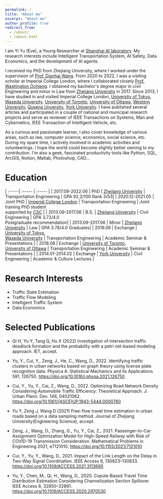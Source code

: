 ```yaml
---
permalink: /
title: "About me"
excerpt: "About me"
author_profile: true
redirect_from: 
  - /about/
  - /about.html
---
```


I am Yi Yu (Eve), a Young Researcher at [Shanghai AI laboratory](https://www.shlab.org.cn/). My research interests include Intelligent Transportation System, AI Safety, Data Economics, and the development of AI agents.

 I received my PhD from Zhejiang University, where I worked under the supervision of [Prof. Dianhai Wang](http://iits.zju.edu.cn/international/2018/0816/c21523a847061/page.psp). From 2020 to 2022, I was a visiting scholar at Imperial College London, where I collaborated closely [Prof. Washington Ochieng](http://www.imperial.ac.uk/people/w.ochieng). I obtained my bachelor's degree major in civil Engineering and minor in Law from [Zhejiang University](https://www.zju.edu.cn) in 2017. Since 2013, I have studied in and visited Imperial College London, [University of Tokyo](https://www.u-tokyo.ac.jp/ja/index.html), [Waseda University](https://www.waseda.jp/top/), [University of Toronto](https://www.utoronto.ca), [University of Ottawa](https://www.uottawa.ca/en), [Western University](https://www.uwo.ca), [Queens Unversity](https://www.queensu.ca), [York University](https://www.york.ac.uk). I have published several articles and participated in a couple of national and municipal research projects and serve as reviewer of IEEE Transactions on Systems, Man and Cybernetics, IEEE Transaction of Intelligent Vehicle, etc.

As a curious and passionate learner, I also cover knowledge of various areas, such as law, computer science, economics, social science, etc. During my spare time, I actively involved in academic activities and volunteerings. I hope the world could become slightly better owning to my contribution. I'm also a geek, fascinated productivity tools like Python, SQL, ArcGIS, Notion, Matlab, Photoshop, CAD...



Education
=====

| :-----| :----- | :----- |
| 2017.09-2022.06 | PhD | [Zhejiang University](https://www.zju.edu.cn) | Transportation Engineering | GPA 92.2/100 Rank 3/53|
| 2020.12-2021.05 | Joint PhD | [Imperial College London](https://www.imperial.ac.uk) | Transportation Engineering | Joint training PhD student <br> supported by [CSC](https://www.csc.edu.cn) |
| 2013.09-2017.06 | B.S. | [Zhejiang University](https://www.zju.edu.cn) | Civil Engineering | GPA 3.72/4.0 <br> Postgraduate recommendation|
| 2013.09-2017.06  | Minor | [Zhejiang University](https://www.zju.edu.cn) | Law | GPA 3.78/4.0 Graduates|
| 2019.08 | Exchange | [University of Tokyo](https://www.u-tokyo.ac.jp/ja/index.html), <br> [Waseda University](https://www.waseda.jp/top/) | Transportation Engineering | Academic Seminar & Presentations |
| 2018.08  | Exchange | [University of Toronto](https://www.utoronto.ca), <br> [University of Ottawa](https://www.uottawa.ca/en) | Transportation Engineering | Academic Seminar & Presentations |
| 2014.01-2014.02  | Exchange | [York University](https://www.york.ac.uk) | Civil Engineering | Academic & Culture Lectures |


Research Interests
======
* Traffic State Estimation
* Traffic Flow Modeling  
* Intelligent Traffic System 
* Data Economics


Selected Publications
======
* Qi H, Yu Y, Tang Q, Hu X (2022) Investigation of intersection traffic deadlock formation and the probability with a petri net-based modeling approach. IET, accept. 

* Yu, Y., Cui, Y., Zeng, J., He, C., Wang, D., 2022. Identifying traffic clusters in urban networks based on graph theory using license plate recognition data. Physica A: Statistical Mechanics and its Applications 591, 126750. https://doi.org/10.1016/j.physa.2021.126750

* Cui, Y., Yu, Y., Cai, Z., Wang, D., 2022. Optimizing Road Network Density Considering Automobile Traffic Efficiency: Theoretical Approach. J. Urban Plann. Dev. 148, 04021062. https://doi.org/10.1061/(ASCE)UP.1943-5444.0000780

* Yu Y, Zeng J, Wang D (2021) Free-flow travel time estimation in urban roads based on a data sampling method. Journal of Zhejiang University(Engineering Science), accept.

* Zeng, J., Wang, D., Zhang, G., Yu, Y., Cai, Z., 2021. Passenger-to-Car Assignment Optimization Model for High-Speed Railway with Risk of COVID-19 Transmission Consideration. Mathematical Problems in Engineering 2021, e7121010. https://doi.org/10.1155/2021/7121010

* Cui, Y., Yu, Y., Wang, D., 2021. Impact of the Link Length on the Delay in Two-Way Signal Coordination. IEEE Access 9, 130823–130833. https://doi.org/10.1109/ACCESS.2021.3113695

* Yu, Y., Chen, M., Qi, H., Wang, D., 2020. Copula-Based Travel Time Distribution Estimation Considering Channelization Section Spillover. IEEE Access 8, 32850–32861. https://doi.org/10.1109/ACCESS.2020.2970530
